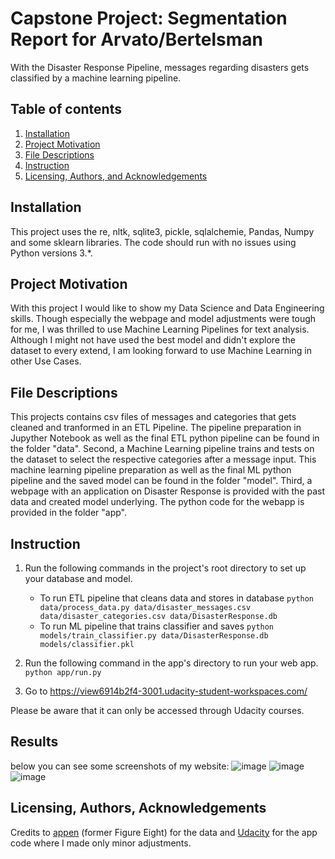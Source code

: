 # Capstone Project: Segmentation Report for Arvato/Bertelsman

With the Disaster Response Pipeline, messages regarding disasters gets classified by a machine learning pipeline.

## Table of contents
1. [Installation](#installation)
2. [Project Motivation](#motivation)
3. [File Descriptions](#files)
4. [Instruction](#instructions)
5. [Licensing, Authors, and Acknowledgements](#licensing)

## Installation <a name="installation"></a>

This project uses the re, nltk, sqlite3, pickle, sqlalchemie, Pandas, Numpy and some sklearn libraries. The code should run with no issues using Python versions 3.*.

## Project Motivation<a name="motivation"></a>

With this project I would like to show my Data Science and Data Engineering skills. Though especially the webpage and model adjustments were tough for me, I was thrilled to use Machine Learning Pipelines for text analysis. Although I might not have used the best model and didn't explore the dataset to every extend, I am looking forward to use Machine Learning in other Use Cases.

## File Descriptions <a name="files"></a>

This projects contains csv files of messages and categories that gets cleaned and tranformed in an ETL Pipeline. The pipeline preparation in Jupyther Notebook as well as the final ETL python pipeline can be found in the folder "data". Second, a Machine Learning pipeline trains and tests on the dataset to select the respective categories after a message input. This machine learning pipeline preparation as well as the final ML python pipeline and the saved model can be found in the folder "model". Third, a webpage with an application on Disaster Response is provided with the past data and created model underlying. The python code for the webapp is provided in the folder "app".

## Instruction<a name="instructions"></a>

1. Run the following commands in the project's root directory to set up your database and model.

    - To run ETL pipeline that cleans data and stores in database
        `python data/process_data.py data/disaster_messages.csv data/disaster_categories.csv data/DisasterResponse.db`
    - To run ML pipeline that trains classifier and saves
        `python models/train_classifier.py data/DisasterResponse.db models/classifier.pkl`

2. Run the following command in the app's directory to run your web app.
    `python app/run.py`

3. Go to https://view6914b2f4-3001.udacity-student-workspaces.com/

Please be aware that it can only be accessed through Udacity courses.

## Results <a name="results"></a>

below you can see some screenshots of my website:
![image](https://user-images.githubusercontent.com/84857216/134781543-292296af-2bd5-4b54-8f0b-e711cb4de285.png)
![image](https://user-images.githubusercontent.com/84857216/134781503-ba6c92c6-bec7-40c7-bd1b-d4ca23c2c6f4.png)
![image](https://user-images.githubusercontent.com/84857216/134781530-85a4e84a-73fc-42c5-be71-2ec3befbb795.png)


## Licensing, Authors, Acknowledgements<a name="licensing"></a>

Credits to [appen](https://appen.com/) (former Figure Eight) for the data and [Udacity](https://www.udacity.com/) for the app code where I made only minor adjustments. 
